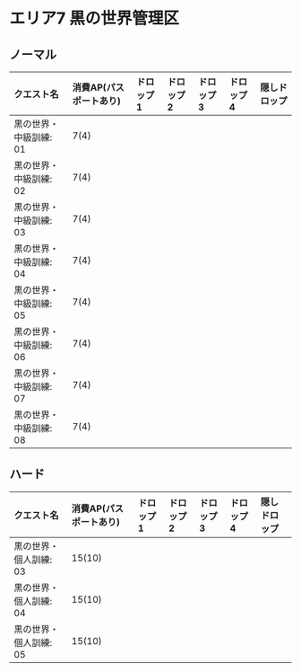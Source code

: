 # エリア7 黒の世界管理区

## ノーマル

|クエスト名|消費AP(パスポートあり)|ドロップ1|ドロップ2|ドロップ3|ドロップ4|隠しドロップ|
|:--|:--|:--|:--|:--|:--|:--|
|黒の世界・中級訓練: 01|7(4)||||||
|黒の世界・中級訓練: 02|7(4)||||||
|黒の世界・中級訓練: 03|7(4)||||||
|黒の世界・中級訓練: 04|7(4)||||||
|黒の世界・中級訓練: 05|7(4)||||||
|黒の世界・中級訓練: 06|7(4)||||||
|黒の世界・中級訓練: 07|7(4)||||||
|黒の世界・中級訓練: 08|7(4)||||||

## ハード

|クエスト名|消費AP(パスポートあり)|ドロップ1|ドロップ2|ドロップ3|ドロップ4|隠しドロップ|
|:--|:--|:--|:--|:--|:--|:--|
|黒の世界・個人訓練: 03|15(10)||||||
|黒の世界・個人訓練: 04|15(10)||||||
|黒の世界・個人訓練: 05|15(10)||||||